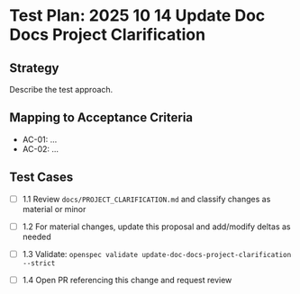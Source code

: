 # Test Plan: 2025 10 14 Update Doc Docs Project Clarification

## Strategy

Describe the test approach.

## Mapping to Acceptance Criteria

- AC-01: ...
- AC-02: ...

## Test Cases

- [ ] 1.1 Review `docs/PROJECT_CLARIFICATION.md` and classify changes as material or minor
- [ ] 1.2 For material changes, update this proposal and add/modify deltas as needed
- [ ] 1.3 Validate: `openspec validate update-doc-docs-project-clarification --strict`
- [ ] 1.4 Open PR referencing this change and request review

